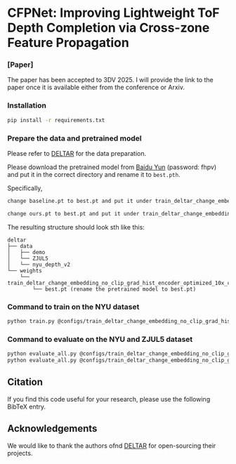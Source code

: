 # CFPNet: Improving Lightweight ToF Depth Completion via Cross-zone Feature Propagation
###  [Paper]

The paper has been accepted to 3DV 2025. I will provide the link to the paper once it is available either from the conference or Arxiv.


### Installation
```bash
pip install -r requirements.txt
```

### Prepare the data and pretrained model
Please refer to [DELTAR](https://github.com/zju3dv/deltar) for the data preparation.

Please download the pretrained model from [Baidu Yun](https://pan.baidu.com/s/1wUD3dv-E82oIz5UNjGcpwA) (password: fhpv) and put it in the correct directory and rename it to `best.pth`. 

Specifically, 
```bash
change baseline.pt to best.pt and put it under train_deltar_change_embedding_no_clip_grad_hist_encoder_optimized_10x.pt,
```
```bash
change ours.pt to best.pt and put it under train_deltar_change_embedding_no_clip_grad_hist_encoder_optimized_10x_combine1.pt
```
The resulting structure should look sth like this:
```
deltar
├── data
│   ├── demo
│   └── ZJUL5
│   └── nyu_depth_v2
└── weights
    └── train_deltar_change_embedding_no_clip_grad_hist_encoder_optimized_10x_combine1
        └── best.pt (rename the pretrained model to best.pt)
```

### Command to train on the NYU dataset
```bash
python train.py @configs/train_deltar_change_embedding_no_clip_grad_hist_encoder_optimized_10x_combine1.txt
```


### Command to evaluate on the NYU and ZJUL5 dataset
```bash
python evaluate_all.py @configs/train_deltar_change_embedding_no_clip_grad_hist_encoder_optimized_10x_combine1.txt
python evaluate_all.py @configs/train_deltar_change_embedding_no_clip_grad_hist_encoder_optimized_10x_combine1.txt --test_dataset nyu
```




## Citation

If you find this code useful for your research, please use the following BibTeX entry. 


## Acknowledgements

We would like to thank the authors ofnd [DELTAR](https://github.com/zju3dv/deltar) for open-sourcing their projects.

